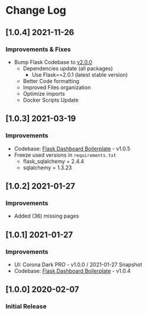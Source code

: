 # Change Log

## [1.0.4] 2021-11-26
### Improvements & Fixes

- Bump Flask Codebase to [v2.0.0](https://github.com/app-generator/boilerplate-code-flask-dashboard/releases)
  - Dependencies update (all packages)
    - Use Flask==2.0.1 (latest stable version)
  - Better Code formatting
  - Improved Files organization
  - Optimize imports
  - Docker Scripts Update 
  
## [1.0.3] 2021-03-19
### Improvements

- Codebase: [Flask Dashboard Boilerplate](https://github.com/app-generator/boilerplate-code-flask-dashboard/releases) - v1.0.5
- Freeze used versions in `requirements.txt`
    - flask_sqlalchemy = 2.4.4
    - sqlalchemy = 1.3.23

## [1.0.2] 2021-01-27
### Improvements

- Added (36) missing pages

## [1.0.1] 2021-01-27
### Improvements

- UI: Corona Dark PRO - v1.0.0 / 2021-01-27 Snapshot
- Codebase: [Flask Dashboard Boilerplate](https://github.com/app-generator/boilerplate-code-flask-dashboard/releases) - v1.0.4

## [1.0.0] 2020-02-07
### Initial Release
